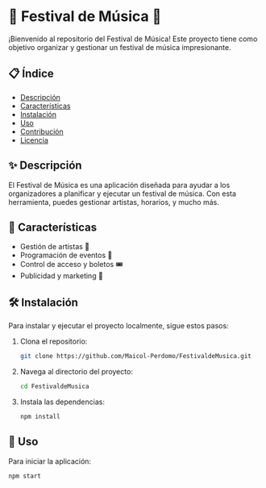 # 🎵 Festival de Música 🎸

¡Bienvenido al repositorio del Festival de Música! Este proyecto tiene como objetivo organizar y gestionar un festival de música impresionante.

## 📋 Índice

- [Descripción](#descripción)
- [Características](#características)
- [Instalación](#instalación)
- [Uso](#uso)
- [Contribución](#contribución)
- [Licencia](#licencia)

## ✨ Descripción

El Festival de Música es una aplicación diseñada para ayudar a los organizadores a planificar y ejecutar un festival de música. Con esta herramienta, puedes gestionar artistas, horarios, y mucho más.

## 🎯 Características

- Gestión de artistas 🎤
- Programación de eventos 📅
- Control de acceso y boletos 🎟️
- Publicidad y marketing 📢

## 🛠️ Instalación

Para instalar y ejecutar el proyecto localmente, sigue estos pasos:

1. Clona el repositorio:
    ```bash
    git clone https://github.com/Maicol-Perdomo/FestivaldeMusica.git
    ```
2. Navega al directorio del proyecto:
    ```bash
    cd FestivaldeMusica
    ```
3. Instala las dependencias:
    ```bash
    npm install
    ```

## 🚀 Uso

Para iniciar la aplicación:

```bash
npm start
